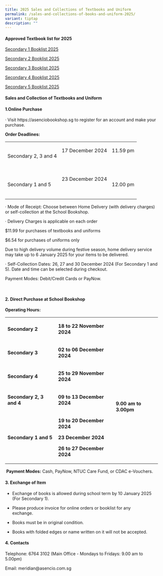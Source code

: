 ```yaml
---
title: 2025 Sales and Collections of Textbooks and Uniform
permalink: /sales-and-collections-of-books-and-uniform-2025/
variant: tiptap
description: ""
---
```

<h4><strong>Approved Textbook list for 2025</strong></h4>
<p><a href="/files/Booklists/Meridian_Sec_1_booklist_2025.pdf" rel="noopener nofollow" target="_blank">Secondary 1 Booklist 2025</a>
</p>
<p><a href="/files/Booklists/Meridian_Sec_2_booklist_2025.pdf" rel="noopener nofollow" target="_blank">Secondary 2 Booklist 2025</a>
</p>
<p><a href="/files/Booklists/Meridian_Sec_3_booklist_2025.pdf" rel="noopener nofollow" target="_blank">Secondary 3 Booklist 2025</a>
</p>
<p><a href="/files/Booklists/Meridian_Sec_4_booklist_2025.pdf" rel="noopener nofollow" target="_blank">Secondary 4 Booklist 2025</a>
</p>
<p><a href="/files/Booklists/Meridian_Sec_5_booklist_2025.pdf" rel="noopener nofollow" target="_blank">Secondary 5 Booklist 2025</a>
</p>
<p></p>
<h4><strong>Sales and Collection of Textbooks and Uniform</strong></h4>
<h4><strong>1.Online Purchase</strong></h4>
<p>· Visit https://asenciobookshop.sg to register for an account and make
your purchase.</p>
<p><strong>Order Deadlines:</strong>
</p>
<table style="minWidth: 75px">
<colgroup>
<col>
<col>
<col>
</colgroup>
<tbody>
<tr>
<td rowspan="1" colspan="1">
<p>Secondary 2, 3 and 4</p>
</td>
<td rowspan="1" colspan="1">
<p>17 December 2024</p>
<p>&nbsp;</p>
</td>
<td rowspan="1" colspan="1">
<p>11.59 pm</p>
<p>&nbsp;</p>
</td>
</tr>
<tr>
<td rowspan="1" colspan="1">
<p>Secondary 1 and 5</p>
</td>
<td rowspan="1" colspan="1">
<p>23 December 2024</p>
<p>&nbsp;</p>
</td>
<td rowspan="1" colspan="1">
<p>12.00 pm</p>
</td>
</tr>
</tbody>
</table>
<p>·&nbsp;Mode of Receipt: Choose between Home Delivery (with delivery charges)
or self-collection at the School Bookshop.</p>
<p>·&nbsp;Delivery Charges is applicable on each order</p>
<p>$11.99 for purchases of textbooks and uniforms</p>
<p>$6.54 for purchases of uniforms only</p>
<p></p>
<p>Due to high delivery volume during festive season, home delivery service
may take up to 6 January 2025 for your items to be delivered.</p>
<p>·&nbsp;Self-Collection Dates: 26, 27 and 30 December 2024 (For Secondary
1 and 5). Date and time can be selected during checkout.</p>
<p>Payment Modes: Debit/Credit Cards or PayNow.</p>
<p>&nbsp;</p>
<h4><strong>2. Direct Purchase at <a rel="noopener noreferrer nofollow" target="_blank">School Bookshop</a></strong></h4>
<p><strong>Operating Hours:</strong>
</p>
<table style="minWidth: 75px">
<colgroup>
<col>
<col>
<col>
</colgroup>
<tbody>
<tr>
<td rowspan="1" colspan="1">
<p><strong>Secondary 2</strong>
</p>
</td>
<td rowspan="1" colspan="1">
<p><strong>18 to 22 November 2024</strong>
</p>
</td>
<td rowspan="5" colspan="1">
<p>&nbsp;</p>
<p>&nbsp;</p>
<p>&nbsp;</p>
<p><strong>9.00 am to 3.00pm</strong>
</p>
</td>
</tr>
<tr>
<td rowspan="1" colspan="1">
<p><strong>Secondary 3</strong>
</p>
</td>
<td rowspan="1" colspan="1">
<p><strong>02 to 06 December 2024</strong>
</p>
</td>
</tr>
<tr>
<td rowspan="1" colspan="1">
<p><strong>Secondary 4</strong>
</p>
</td>
<td rowspan="1" colspan="1">
<p><strong>25 to 29 November 2024</strong>
</p>
</td>
</tr>
<tr>
<td rowspan="1" colspan="1">
<p><strong>Secondary 2, 3 and 4</strong>
</p>
</td>
<td rowspan="1" colspan="1">
<p><strong>09 to 13 December 2024</strong>
</p>
</td>
</tr>
<tr>
<td rowspan="1" colspan="1">
<p><strong>Secondary 1 and 5</strong>
</p>
</td>
<td rowspan="1" colspan="1">
<p><strong>19 to 20 December 2024</strong>
</p>
<p><strong>23 December 2024</strong>
</p>
<p><strong>26 to 27 December 2024</strong>
</p>
</td>
</tr>
</tbody>
</table>
<p>&nbsp;<strong>Payment Modes:</strong> Cash, PayNow, NTUC Care Fund, or
CDAC e-Vouchers.</p>
<p></p>
<h4><strong>3. Exchange of Item</strong></h4>
<ul data-tight="true" class="tight">
<li>
<p>Exchange of books is allowed during school term by 10 January 2025 (For
Secondary 1).&nbsp;&nbsp;</p>
</li>
<li>
<p>Please produce invoice for online orders or booklist for any exchange.&nbsp;&nbsp;&nbsp;&nbsp;&nbsp;&nbsp;&nbsp;&nbsp;</p>
</li>
<li>
<p>Books must be in original condition.&nbsp;&nbsp;&nbsp;&nbsp;</p>
</li>
<li>
<p>Books with folded edges or name written on it will not be accepted.&nbsp;&nbsp;&nbsp;&nbsp;</p>
</li>
</ul>
<h4><strong>4. Contacts&nbsp;&nbsp;&nbsp;&nbsp;&nbsp;</strong></h4>
<p>Telephone: 6764 3102 (Main Office - Mondays to Fridays: 9.00 am to 5.00pm)&nbsp;&nbsp;&nbsp;&nbsp;&nbsp;&nbsp;&nbsp;</p>
<p>Email: <a rel="noopener noreferrer nofollow" target="_blank">meridian@asencio.com.sg</a>&nbsp;&nbsp;</p>
<p>&nbsp;</p>
<p>&nbsp;</p>
<p>&nbsp;</p>
<p></p>
<p></p>